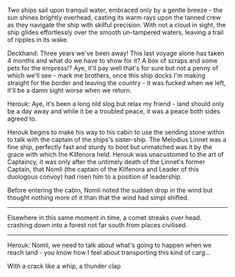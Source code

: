 Two ships sail upon tranquil water, embraced only by a gentle breeze - the sun shines brightly overhead, casting its warm rays upon the tanned crew as they navigate the ship with skilful precision. With not a cloud in sight, the ship glides effortlessly over the smooth un-tampered waters, leaving a trail of ripples in its wake.

Deckhand: 
	Three years we've been away! This last voyage alone has taken 4 months and what do we have to show for it? A box of scraps and some pets for the empress!? Aye, it'll pay well that's for sure but not a penny of which we'll see - mark me brothers, once this ship docks I'm making straight for the border and leaving the country - it was fucked when we left, it'll be a damn sight worse when we return.

Herouk:
	Aye, it's been a long old slog but relax my friend - land should only be a day away and while it be a troubled peace, it was a peace both sides agreed to.

Herouk begins to make his way to his cabin to use the sending stone within to talk with the captain of the ships's sister-ship. The Melodius Linnet was a fine ship, perfectly fast and sturdy to boot but unmatched was it by the grace with which the Kilfenora held. Herouk was unacustomed to the art of Captaincy, it was only after the untimely death of the Linnet's former Captain, that Nomli (the captain of the Kilfenora and Leader of this duologous convoy) had risen him to a position of leadership. 

Before entering the cabin, Nomli noted the sudden drop in the wind but thought nothing more of it than that the wind had simpl shifted.

-----

Elsewhere in this same moment in time, a comet streaks over head. crashing down into a forest not far south from places civilised.


----

Herouk:
	Nomli, we need to talk about what's going to happen when we reach land - you know how I feel about transporting this kind of carg...

With a crack like a whip, a thunder clap
